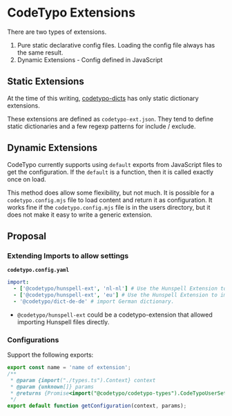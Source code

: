 # CodeTypo Extensions

There are two types of extensions.

1. Pure static declarative config files. Loading the config file always has the same result.
1. Dynamic Extensions - Config defined in JavaScript

## Static Extensions

At the time of this writing, [codetypo-dicts](https://github.com/khulnasoft/codetypo) has only static dictionary extensions.

These extensions are defined as `codetypo-ext.json`. They tend to define static dictionaries and a few regexp patterns for include / exclude.

## Dynamic Extensions

CodeTypo currently supports using `default` exports from JavaScript files to get the configuration. If the `default` is a function, then it is called exactly once on load.

This method does allow some flexibility, but not much. It is possible for a `codetypo.config.mjs` file to load content and return it as configuration. It works fine if the `codetypo.config.mjs` file is in the users directory, but it does not make it easy to write a generic extension.

## Proposal

### Extending Imports to allow settings

**`codetypo.config.yaml`**

```yaml
import:
  - ['@codetypo/hunspell-ext', 'nl-nl'] # Use the Hunspell Extension to import the Dutch Hunspell dictionary.
  - ['@codetypo/hunspell-ext', 'eu'] # Use the Hunspell Extension to import the Basque Hunspell dictionary.
  - '@codetypo/dict-de-de' # import German dictionary.
```

- `@codetypo/hunspell-ext` could be a codetypo-extension that allowed importing Hunspell files directly.

### Configurations

Support the following exports:

```js
export const name = 'name of extension';
/**
 * @param {import("./types.ts").Context} context
 * @param {unknown[]} params
 * @returns {Promise<import("@codetypo/codetypo-types").CodeTypoUserSettings>}
 */
export default function getConfiguration(context, params);
```
